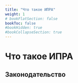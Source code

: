 ```yaml
---
title: "Что такое ИПРА"
weight: 1
# bookFlatSection: false
bookToc: false
#bookHidden: true
#bookCollapseSection: true
---
```


# Что такое ИПРА

## Законодательство
